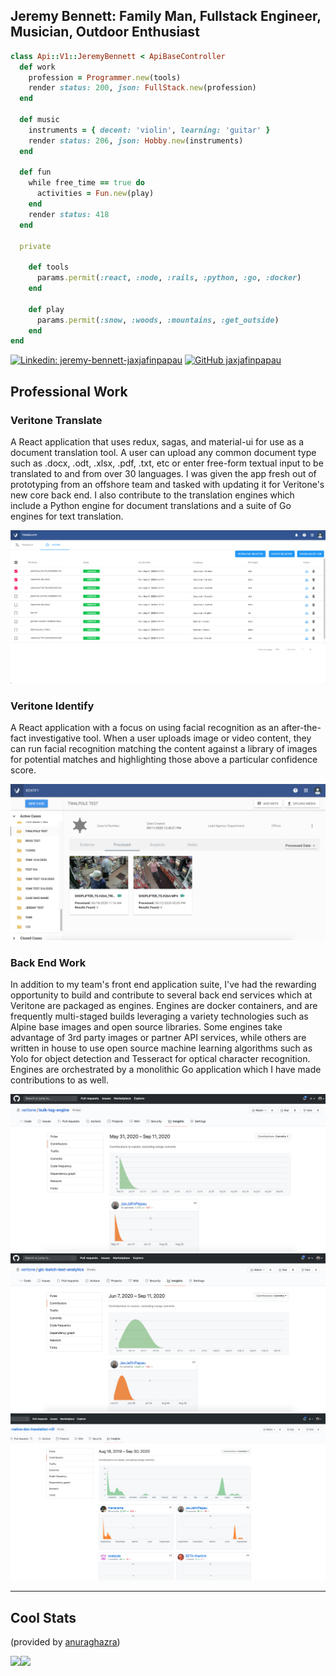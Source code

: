 ## Jeremy Bennett: Family Man, Fullstack Engineer, Musician, Outdoor Enthusiast

```ruby
class Api::V1::JeremyBennett < ApiBaseController
  def work
    profession = Programmer.new(tools)
    render status: 200, json: FullStack.new(profession)
  end

  def music
    instruments = { decent: 'violin', learning: 'guitar' }
    render status: 206, json: Hobby.new(instruments)
  end

  def fun
    while free_time == true do
      activities = Fun.new(play)
    end
    render status: 418
  end

  private

    def tools
      params.permit(:react, :node, :rails, :python, :go, :docker)
    end

    def play
      params.permit(:snow, :woods, :mountains, :get_outside)
    end
end

```

[![Linkedin: jeremy-bennett-jaxjafinpapau](https://img.shields.io/badge/visit%20my-LinkedIn-blue)](https://www.linkedin.com/in/jeremy-bennett-jaxjafinpapau/)
[![GitHub jaxjafinpapau](https://img.shields.io/github/followers/jaxjafinpapau?label=follow&style=social)](https://github.com/jaxjafinpapau )


## Professional Work

### Veritone Translate 
A React application that uses redux, sagas, and material-ui for use as a document translation tool. A user can upload any common document type such as .docx, .odt, .xlsx, .pdf, .txt, etc or enter free-form textual input to be translated to and from over 30 languages. I was given the app fresh out of prototyping from an offshore team and tasked with updating it for Veritone's new core back end. I also contribute to the translation engines which include a Python engine for document translations and a suite of Go engines for text translation.

![Translate History Tab](/Translate_History_Selected.png)

### Veritone Identify

A React application with a focus on using facial recognition as an after-the-fact investigative tool. When a user uploads image or video content, they can run facial recognition matching the content against a library of images for potential matches and highlighting those above a particular confidence score.

![Identify Main Screen](/Identify.png)

### Back End Work

In addition to my team's front end application suite, I've had the rewarding opportunity to build and contribute to several back end services which at Veritone are packaged as engines. Engines are docker containers, and are frequently multi-staged builds leveraging a variety technologies such as Alpine base images and open source libraries. Some engines take advantage of 3rd party images or partner API services, while others are written in house to use open source machine learning algorithms such as Yolo for object detection and Tesseract for optical character recognition. Engines are orchestrated by a monolithic Go application which I have made contributions to as well.

![Bulk Tag Engine](/bulk_tag.png)
![Text Analytics Engine](/text_analytics.png)
![Native Doc Translation](/native_doc.png)

---

## Cool Stats

(provided by [anuraghazra](https://github.com/anuraghazra/github-readme-stats))

<img align="left" src="https://github-readme-stats.vercel.app/api?username=jaxjafinpapau&show_icons=true&theme=nord&count_private=true" />
<img align="left" src="https://github-readme-stats.vercel.app/api/top-langs/?username=jaxjafinpapau&layout=compact" />
